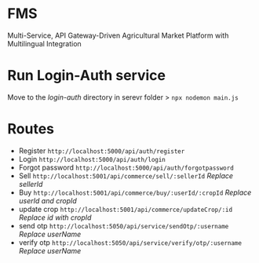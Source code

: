 # FMS
Multi-Service, API Gateway-Driven Agricultural Market Platform with Multilingual Integration


# Run Login-Auth service
Move to the *login-auth* directory in serevr folder > `npx nodemon main.js`

# Routes
- Register `http://localhost:5000/api/auth/register`
- Login `http://localhost:5000/api/auth/login`
- Forgot password `http://localhost:5000/api/auth/forgotpassword`
- Sell `http://localhost:5001/api/commerce/sell/:sellerId` *Replace sellerId*
- Buy `http://localhost:5001/api/commerce/buy/:userId/:cropId` *Replace userId and cropId*
- update crop `http://localhost:5001/api/commerce/updateCrop/:id` *Replace id with cropId*
- send otp `http://localhost:5050/api/service/sendOtp/:username` *Replace userName*
- verify otp `http://localhost:5050/api/service/verify/otp/:username` *Replace userName*